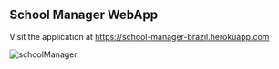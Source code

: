 ## School Manager WebApp

Visit the application at https://school-manager-brazil.herokuapp.com

![schoolManager](https://user-images.githubusercontent.com/32718388/136823799-a63e3385-728f-495f-abcc-4325465a806b.png)
